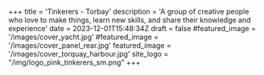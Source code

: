 +++
title = 'Tinkerers - Torbay'
description = 'A group of creative people who love to make things, learn new skills, and share their knowledge and experience'
date = 2023-12-01T15:48:34Z
draft = false
#featured_image = '/images/cover_yacht.jpg'
#featured_image = '/images/cover_panel_rear.jpg'
featured_image = '/images/cover_torquay_harbour.jpg'
site_logo = "/img/logo_pink_tinkerers_sm.png"
+++
